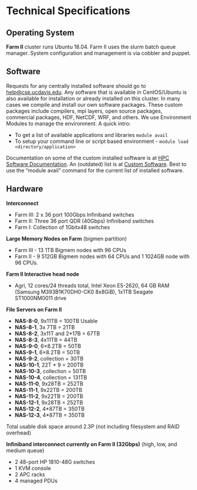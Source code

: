 # Technical Specifications

## Operating System

**Farm II** cluster runs Ubuntu 18.04. Farm II uses the slurm batch queue manager. System configuration and management is via cobbler and puppet.

[todo]: <> (Add link to slurm intro, same for cobbler and puppet)

## Software

Requests for any centrally installed software should go to help@cse.ucdavis.edu. Any software that is available in CentOS/Ubuntu is also available for installation or already installed on this cluster. In many cases we compile and install our own software packages. These custom packages include compilers, mpi layers, open source packages, commercial packages, HDF, NetCDF, WRF, and others. We use Environment Modules to manage the environment. A quick intro:

- To get a list of available applications and libraries `module avail`
- To setup your command line or script based environment - `module load <directory/application>`

Documentation on some of the custom installed software is at [HPC Software Documentation](https://wiki.cse.ucdavis.edu/support:hpc). An (outdated) list is at [Custom Software](https://wiki.cse.ucdavis.edu/support:hpc:software). Best to use the “module avail” command for the current list of installed software.

[todo]: <> (New link once software packages documentation is ready, talk about what we want to keep)

## Hardware 

**Interconnect**

- Farm III: 2 x 36 port 100Gbps Infiniband switches
- Farm II: Three 36 port QDR (40Gbps) Infiniband switches
- Farm I: Collection of 1Gbitx48 switches

**Large Memory Nodes on Farm** (bigmen partition)

- Farm III - 13 1TB Bigmem nodes with 96 CPUs
- Farm II - 9 512GB Bigmem nodes with 64 CPUs and 1 1024GB node with 96 CPUs.

**Farm II Interactive head node**

- Agri, 12 cores/24 threads total, Intel Xeon E5-2620, 64 GB RAM (Samsung M393B1K70DH0-CK0 8x8GiB), 1x1TB Seagate ST1000NM0011 drive

**File Servers on Farm II**

- **NAS-8-0**, 9x11TB = 100TB Usable
- **NAS-8-1**, 3x 7TB = 21TB
- **NAS-8-2**, 3x11T and 2*17B = 67TB
- **NAS-8-3**, 4x11TB = 44TB
- **NAS-9-0**, 6×8.2TB = 50TB
- **NAS-9-1**, 6×8.2TB = 50TB
- **NAS-9-2**, collection = 30TB
- **NAS-10-1**, 22T * 9 = 200TB
- **NAS-10-3**, collection = 50TB
- **NAS-10-4**, collection = 131TB
- **NAS-11-0**, 9x28TB = 252TB
- **NAS-11-1**, 9x22TB = 200TB
- **NAS-11-2**, 9x22TB = 200TB
- **NAS-12-1**, 9x28TB = 252TB
- **NAS-12-2**, 4*87TB = 350TB
- **NAS-12-3**, 4*87TB = 350TB

Total usable disk space around 2.3P (not including filesystem and RAID overhead)

[todo/question]: <> (what is raid? why do need to specify it?)

**Infiniband interconnect currently on Farm II (32Gbps)** (high, low, and medium queue)

- 2 48-port HP 1810-48G switches
- 1 KVM console
- 2 APC racks
- 4 managed PDUs
